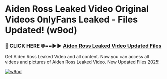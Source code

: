 # Aiden Ross Leaked Video Original Videos 0nlyFans Leaked - Files Updated! (w9od)

<h3>🔴 CLICK HERE 🌐==►► <a href="https://tinyurl.com/ehrbuxhb" rel="nofollow">Aiden Ross Leaked Video Updated Files</a></h3>

Get Aiden Ross Leaked Video and all content. Now you can access all videos and pictures of Aiden Ross Leaked Video. New Updated Files 2025!

[![w9od](https://i.imgur.com/lVYEuWS.gif)](https://tinyurl.com/ehrbuxhb)
